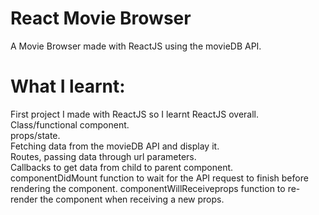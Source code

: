 # React Movie Browser

A Movie Browser made with ReactJS using the movieDB API.

# What I learnt:

First project I made with ReactJS so I learnt ReactJS overall.  
Class/functional component.  
props/state.  
Fetching data from the movieDB API and display it.  
Routes, passing data through url parameters.  
Callbacks to get data from child to parent component.  
componentDidMount function to wait for the API request to finish before rendering the component.
componentWillReceiveprops function to re-render the component when receiving a new props.
